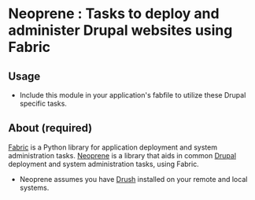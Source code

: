 # Neoprene : Tasks to deploy and administer Drupal websites using Fabric

## Usage
* Include this module in your application's fabfile to utilize these Drupal specific tasks.

## About (required)
[Fabric](http://docs.fabfile.org) is a Python library for application deployment and system administration tasks. [Neoprene](https://github.com/scimusmn/neoprene) is a library that aids in common [Drupal](http://www.drupal.org) deployment and system administration tasks, using Fabric.
* Neoprene assumes you have [Drush](http://drupal.org/project/drush) installed on your remote and local systems.

<!--## Install (required)-->
<!--Coming soon-->

<!--## TODO-->


